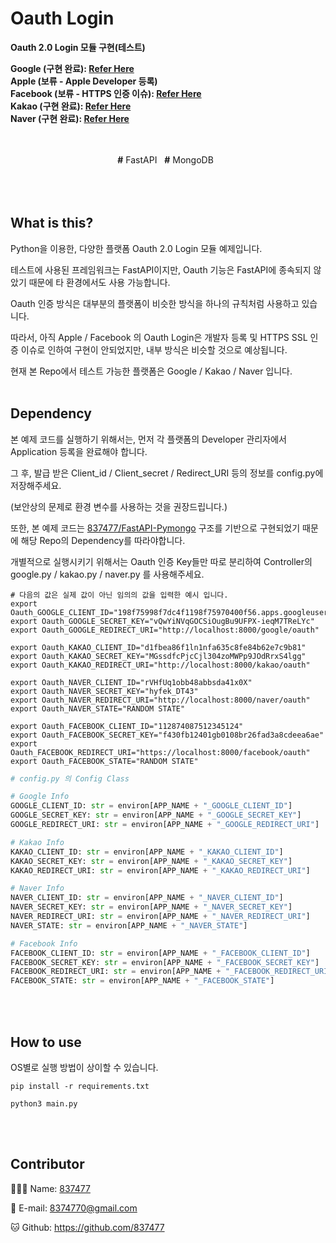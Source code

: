 # Oauth Login
__Oauth 2.0 Login 모듈 구현(테스트)__ <br>

__Google (구현 완료): [Refer Here](https://developers.google.com/identity/protocols/oauth2/web-server)__ <br>
__Apple (보류 - Apple Developer 등록)__ <br>
__Facebook (보류 - HTTPS 인증 이슈): [Refer Here](https://developers.facebook.com/docs/facebook-login/manually-build-a-login-flow?locale=ko_KR)__ <br>
__Kakao (구현 완료): [Refer Here](https://developers.kakao.com/docs/latest/ko/kakaologin/rest-api)__ <br>
__Naver (구현 완료): [Refer Here](https://developers.naver.com/docs/login/api/api.md)__ <br>
<br><br>

<div align=center>
   <strong>#</strong> FastAPI &nbsp;
   <strong>#</strong> MongoDB &nbsp;
   <br><br>
</div>
<br><br>

## What is this?
Python을 이용한, 다양한 플랫폼 Oauth 2.0 Login 모듈 예제입니다.

테스트에 사용된 프레임워크는 FastAPI이지만, Oauth 기능은 FastAPI에 종속되지 않았기 때문에 타 환경에서도 사용 가능합니다.

Oauth 인증 방식은 대부분의 플랫폼이 비슷한 방식을 하나의 규칙처럼 사용하고 있습니다.

따라서, 아직 Apple / Facebook 의 Oauth Login은 개발자 등록 및 HTTPS SSL 인증 이슈로 인하여 구현이 안되었지만, 내부 방식은 비슷할 것으로 예상됩니다.

현재 본 Repo에서 테스트 가능한 플랫폼은 Google / Kakao / Naver 입니다.
<br><br>

## Dependency
본 예제 코드를 실행하기 위해서는, 먼저 각 플랫폼의 Developer 관리자에서 Application 등록을 완료해야 합니다.

그 후, 발급 받은 Client_id / Client_secret / Redirect_URI 등의 정보를 config.py에 저장해주세요.

(보안상의 문제로 환경 변수를 사용하는 것을 권장드립니다.)

또한, 본 예제 코드는 [837477/FastAPI-Pymongo](https://github.com/837477/FastAPI-Pymongo) 구조를 기반으로 구현되었기 때문에 해당 Repo의 Dependency를 따라야합니다.

개별적으로 실행시키기 위해서는 Oauth 인증 Key들만 따로 분리하여 Controller의 google.py / kakao.py / naver.py 를 사용해주세요.
```shell
# 다음의 값은 실제 값이 아닌 임의의 값을 입력한 예시 입니다.
export Oauth_GOOGLE_CLIENT_ID="198f75998f7dc4f1198f75970400f56.apps.googleusercontent.com"
export Oauth_GOOGLE_SECRET_KEY="vQwYiNVqGOCSiOugBu9UFPX-ieqM7TReLYc"
export Oauth_GOOGLE_REDIRECT_URI="http://localhost:8000/google/oauth"

export Oauth_KAKAO_CLIENT_ID="d1fbea86f1ln1nfa635c8fe84b62e7c9b81"
export Oauth_KAKAO_SECRET_KEY="MGssdfcPjcCjl304zoMWPp9JOdRrxS4lgg"
export Oauth_KAKAO_REDIRECT_URI="http://localhost:8000/kakao/oauth"

export Oauth_NAVER_CLIENT_ID="rVHfUq1obb48abbsda41x0X"
export Oauth_NAVER_SECRET_KEY="hyfek_DT43"
export Oauth_NAVER_REDIRECT_URI="http://localhost:8000/naver/oauth"
export Oauth_NAVER_STATE="RANDOM STATE"

export Oauth_FACEBOOK_CLIENT_ID="112874087512345124"
export Oauth_FACEBOOK_SECRET_KEY="f430fb12401gb0108br26fad3a8cdeea6ae"
export Oauth_FACEBOOK_REDIRECT_URI="https://localhost:8000/facebook/oauth"
export Oauth_FACEBOOK_STATE="RANDOM STATE"
```
```python
# config.py 의 Config Class

# Google Info
GOOGLE_CLIENT_ID: str = environ[APP_NAME + "_GOOGLE_CLIENT_ID"]
GOOGLE_SECRET_KEY: str = environ[APP_NAME + "_GOOGLE_SECRET_KEY"]
GOOGLE_REDIRECT_URI: str = environ[APP_NAME + "_GOOGLE_REDIRECT_URI"]

# Kakao Info
KAKAO_CLIENT_ID: str = environ[APP_NAME + "_KAKAO_CLIENT_ID"]
KAKAO_SECRET_KEY: str = environ[APP_NAME + "_KAKAO_SECRET_KEY"]
KAKAO_REDIRECT_URI: str = environ[APP_NAME + "_KAKAO_REDIRECT_URI"]

# Naver Info
NAVER_CLIENT_ID: str = environ[APP_NAME + "_NAVER_CLIENT_ID"]
NAVER_SECRET_KEY: str = environ[APP_NAME + "_NAVER_SECRET_KEY"]
NAVER_REDIRECT_URI: str = environ[APP_NAME + "_NAVER_REDIRECT_URI"]
NAVER_STATE: str = environ[APP_NAME + "_NAVER_STATE"]

# Facebook Info
FACEBOOK_CLIENT_ID: str = environ[APP_NAME + "_FACEBOOK_CLIENT_ID"]
FACEBOOK_SECRET_KEY: str = environ[APP_NAME + "_FACEBOOK_SECRET_KEY"]
FACEBOOK_REDIRECT_URI: str = environ[APP_NAME + "_FACEBOOK_REDIRECT_URI"]
FACEBOOK_STATE: str = environ[APP_NAME + "_FACEBOOK_STATE"]
```
<br><br>

## How to use
OS별로 실행 방법이 상이할 수 있습니다.
```shell
pip install -r requirements.txt

python3 main.py
```
<br><br>

## Contributor
🙋🏻‍♂️ Name: [837477](https://837477.github.io)

📧 E-mail: 8374770@gmail.com

🐱 Github: https://github.com/837477
<br><br>

<!--
## Contributing
1. Fork this repository
2. Create your feature branch (`git checkout -b feature/fooBar`)
3. Commit your changes (`git commit -am 'Add some fooBar'`)
4. Push to the branch (`git push origin feature/fooBar`)
5. Create a new Pull Request
-->
